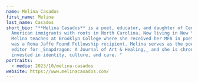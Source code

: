 ```yaml
---
name: Melina Casados
first_name: Melina
last_name: Casados
short_bio: "**Melina Casados** is a poet, educator, and daughter of Central
  American immigrants with roots in North Carolina. Now living in New York,
  Melina teaches at Brooklyn College where she received her MFA in poetry and
  was a Rona Jaffe Found Fellowship recipient. Melina serves as the poetry
  editor for _Snapdragon: A Journal of Art & Healing,_ and she is chronically
  invested in identity, culture, and care. "
portraits:
  - media: 2023/10/melina-casados
website: https://www.melinacasados.com/
---
```

